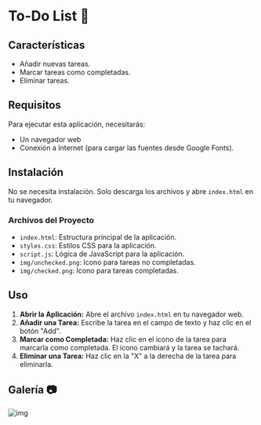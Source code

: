 #  To-Do List 📌

## Características

- Añadir nuevas tareas.
- Marcar tareas como completadas.
- Eliminar tareas.

## Requisitos

Para ejecutar esta aplicación, necesitarás:

- Un navegador web
- Conexión a Internet (para cargar las fuentes desde Google Fonts).

## Instalación

No se necesita instalación. Solo descarga los archivos y abre `index.html` en tu navegador.

### Archivos del Proyecto

- `index.html`: Estructura principal de la aplicación.
- `styles.css`: Estilos CSS para la aplicación.
- `script.js`: Lógica de JavaScript para la aplicación.
- `img/unchecked.png`: Icono para tareas no completadas.
- `img/checked.png`: Icono para tareas completadas.

## Uso

1. **Abrir la Aplicación:** Abre el archivo `index.html` en tu navegador web.
2. **Añadir una Tarea:** Escribe la tarea en el campo de texto y haz clic en el botón "Add".
3. **Marcar como Completada:** Haz clic en el icono de la tarea para marcarla como completada. El icono cambiará y la tarea se tachará.
4. **Eliminar una Tarea:** Haz clic en la "X" a la derecha de la tarea para eliminarla.


## Galería 📷
![img](https://github.com/juanbautistamalina/to-do-list/assets/104845721/af3d3b53-c33d-4669-b83c-663e93f4d31c)
